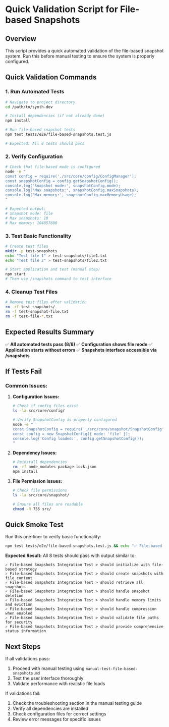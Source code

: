 # Quick Validation Script for File-based Snapshots

## Overview

This script provides a quick automated validation of the file-based snapshot system. Run this before manual testing to ensure the system is properly configured.

## Quick Validation Commands

### 1. Run Automated Tests

```bash
# Navigate to project directory
cd /path/to/synth-dev

# Install dependencies (if not already done)
npm install

# Run file-based snapshot tests
npm test tests/e2e/file-based-snapshots.test.js

# Expected: All 8 tests should pass
```

### 2. Verify Configuration

```bash
# Check that file-based mode is configured
node -e "
const config = require('./src/core/config/ConfigManager');
const snapshotConfig = config.getSnapshotConfig();
console.log('Snapshot mode:', snapshotConfig.mode);
console.log('Max snapshots:', snapshotConfig.maxSnapshots);
console.log('Max memory:', snapshotConfig.maxMemoryUsage);
"

# Expected output:
# Snapshot mode: file
# Max snapshots: 10
# Max memory: 104857600
```

### 3. Test Basic Functionality

```bash
# Create test files
mkdir -p test-snapshots
echo "Test file 1" > test-snapshots/file1.txt
echo "Test file 2" > test-snapshots/file2.txt

# Start application and test (manual step)
npm start
# Then use /snapshots command to test interface
```

### 4. Cleanup Test Files

```bash
# Remove test files after validation
rm -rf test-snapshots/
rm -f test-snapshot-file.txt
rm -f test-file-*.txt
```

## Expected Results Summary

✅ **All automated tests pass (8/8)**
✅ **Configuration shows file mode**
✅ **Application starts without errors**
✅ **Snapshots interface accessible via /snapshots**

## If Tests Fail

### Common Issues:

1. **Configuration Issues:**

    ```bash
    # Check if config files exist
    ls -la src/core/config/

    # Verify SnapshotConfig is properly configured
    node -e "
    const SnapshotConfig = require('./src/core/snapshot/SnapshotConfig');
    const config = new SnapshotConfig({ mode: 'file' });
    console.log('Config loaded:', config.getSnapshotConfig());
    "
    ```

2. **Dependency Issues:**

    ```bash
    # Reinstall dependencies
    rm -rf node_modules package-lock.json
    npm install
    ```

3. **File Permission Issues:**

    ```bash
    # Check file permissions
    ls -la src/core/snapshot/

    # Ensure all files are readable
    chmod -R 755 src/
    ```

## Quick Smoke Test

Run this one-liner to verify basic functionality:

```bash
npm test tests/e2e/file-based-snapshots.test.js && echo "✅ File-based snapshots working!" || echo "❌ Tests failed - check configuration"
```

**Expected Result:** All 8 tests should pass with output similar to:

```
✓ File-based Snapshots Integration Test > should initialize with file-based strategy
✓ File-based Snapshots Integration Test > should create snapshots with file content
✓ File-based Snapshots Integration Test > should retrieve all snapshots
✓ File-based Snapshots Integration Test > should handle snapshot deletion
✓ File-based Snapshots Integration Test > should handle memory limits and eviction
✓ File-based Snapshots Integration Test > should handle compression when enabled
✓ File-based Snapshots Integration Test > should validate file paths for security
✓ File-based Snapshots Integration Test > should provide comprehensive status information
```

## Next Steps

If all validations pass:

1. Proceed with manual testing using `manual-test-file-based-snapshots.md`
2. Test the user interface thoroughly
3. Validate performance with realistic file loads

If validations fail:

1. Check the troubleshooting section in the manual testing guide
2. Verify all dependencies are installed
3. Check configuration files for correct settings
4. Review error messages for specific issues
